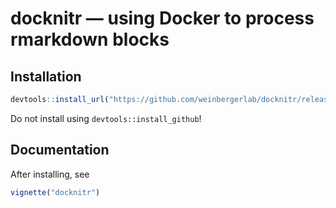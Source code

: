 # docknitr — using Docker to process rmarkdown blocks

## Installation

```r
devtools::install_url("https://github.com/weinbergerlab/docknitr/releases/download/v0.6.1/docknitr_0.6.1.tar.gz")
```

Do not install using `devtools::install_github`!

## Documentation

After installing, see

```r
vignette("docknitr")
```
